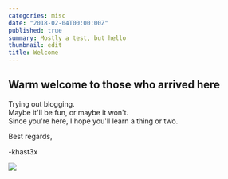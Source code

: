 ```yaml
---
categories: misc
date: "2018-02-04T00:00:00Z"
published: true
summary: Mostly a test, but hello
thumbnail: edit
title: Welcome
---
```

## Warm welcome to those who arrived here




Trying out blogging.  
Maybe it'll be fun, or maybe it won't.  
Since you're here, I hope you'll learn a thing or two.

Best regards,

-khast3x

![](https://i.imgur.com/gQvCmOz.gif)
